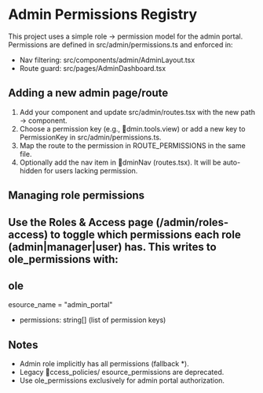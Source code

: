 # Admin Permissions Registry

This project uses a simple role → permission model for the admin portal. Permissions are defined in src/admin/permissions.ts and enforced in:
- Nav filtering: src/components/admin/AdminLayout.tsx
- Route guard: src/pages/AdminDashboard.tsx

## Adding a new admin page/route
1. Add your component and update src/admin/routes.tsx with the new path → component.
2. Choose a permission key (e.g., dmin.tools.view) or add a new key to PermissionKey in src/admin/permissions.ts.
3. Map the route to the permission in ROUTE_PERMISSIONS in the same file.
4. Optionally add the nav item in dminNav (routes.tsx). It will be auto-hidden for users lacking permission.

## Managing role permissions
Use the Roles & Access page (/admin/roles-access) to toggle which permissions each role (admin|manager|user) has. This writes to ole_permissions with:
- ole
- esource_name = "admin_portal"
- permissions: string[] (list of permission keys)

## Notes
- Admin role implicitly has all permissions (fallback *).
- Legacy ccess_policies/esource_permissions are deprecated.
- Use ole_permissions exclusively for admin portal authorization.

